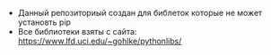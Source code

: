 - Данный репозиториый создан для библеток которые не может установть pip
- Все библиотеки взяты с сайта: https://www.lfd.uci.edu/~gohlke/pythonlibs/
